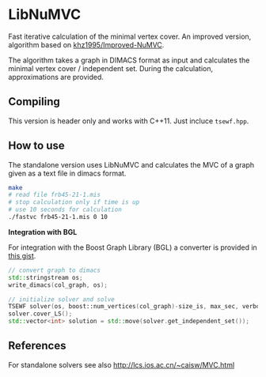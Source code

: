 # LibNuMVC
Fast iterative calculation of the minimal vertex cover.
An improved version, algorithm based on [khz1995/Improved-NuMVC](https://github.com/khz1995/Improved-NuMVC).

The algorithm takes a graph in DIMACS format as input and calculates the
minimal vertex cover / independent set. During the calculation, approximations
are provided.

## Compiling

This version is header only and works with C++11. Just incluce `tsewf.hpp`.

## How to use

The standalone version uses LibNuMVC and calculates the MVC of a graph given
as a text file in dimacs format.

```bash
make
# read file frb45-21-1.mis
# stop calculation only if time is up
# use 10 seconds for calculation
./fastvc frb45-21-1.mis 0 10
```

**Integration with BGL**

For integration with the Boost Graph Library (BGL) a converter is provided in
[this gist](https://gist.github.com/fmoessbauer/163b9928ae9170cfe2651173f416314b).

```cpp
// convert graph to dimacs
std::stringstream os;
write_dimacs(col_graph, os);

// initialize solver and solve
TSEWF solver(os, boost::num_vertices(col_graph)-size_is, max_sec, verbose);
solver.cover_LS();
std::vector<int> solution = std::move(solver.get_independent_set());
```

## References

For standalone solvers see also http://lcs.ios.ac.cn/~caisw/MVC.html

